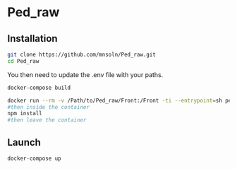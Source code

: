 # Ped_raw

## Installation
```sh
git clone https://github.com/mnsoln/Ped_raw.git
cd Ped_raw
```

You then need to update the .env file with your paths.



```sh
docker-compose build
```

```sh
docker run --rm -v /Path/to/Ped_raw/Front:/Front -ti --entrypoint=sh ped_raw-frontend
#then inside the container
npm install
#then leave the container
```

## Launch

```sh
docker-compose up
```

